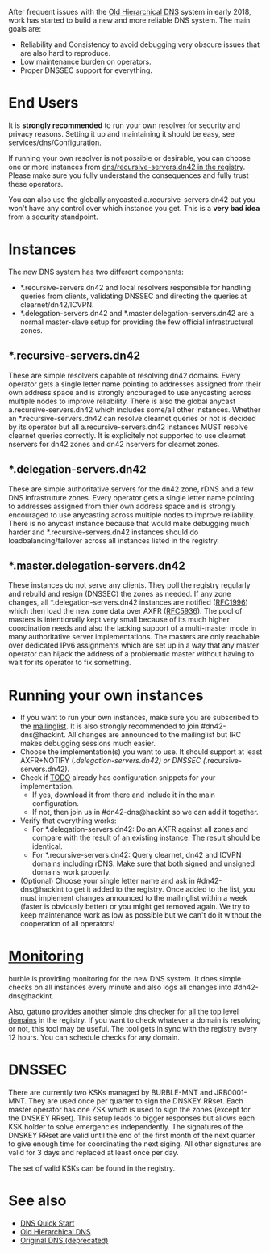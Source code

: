 After frequent issues with the [Old Hierarchical DNS](/services/Old-Hierarchical-DNS) system in early 2018, work has started to build a new and more reliable DNS system. The main goals are:
* Reliability and Consistency to avoid debugging very obscure issues that are also hard to reproduce.
* Low maintenance burden on operators.
* Proper DNSSEC support for everything.

# End Users
It is **strongly recommended** to run your own resolver for security and privacy reasons. Setting it up and maintaining it should be easy, see [services/dns/Configuration](/services/dns/Configuration).

If running your own resolver is not possible or desirable, you can choose one or more instances from [dns/recursive-servers.dn42 in the registry](https://git.dn42.dev/dn42/registry/src/master/data/dns/recursive-servers.dn42). Please make sure you fully understand the consequences and fully trust these operators.

You can also use the globally anycasted a.recursive-servers.dn42 but you won't have any control over which instance you get. This is a **very bad idea** from a security standpoint.

# Instances
The new DNS system has two different components:
* *.recursive-servers.dn42 and local resolvers responsible for handling queries from clients, validating DNSSEC and directing the queries at clearnet/dn42/ICVPN.
* *.delegation-servers.dn42 and *.master.delegation-servers.dn42 are a normal master-slave setup for providing the few official infrastructural zones.

## *.recursive-servers.dn42
These are simple resolvers capable of resolving dn42 domains. Every operator gets a single letter name pointing to addresses assigned from their own address space and is strongly encouraged to use anycasting across multiple nodes to improve reliability. There is also the global anycast a.recursive-servers.dn42 which includes some/all other instances. Whether an *.recursive-servers.dn42 can resolve clearnet queries or not is decided by its operator but all a.recursive-servers.dn42 instances MUST resolve clearnet queries correctly. It is explicitely not supported to use clearnet nservers for dn42 zones and dn42 nservers for clearnet zones.

## *.delegation-servers.dn42
These are simple authoritative servers for the dn42 zone, rDNS and a few DNS infrastruture zones. Every operator gets a single letter name pointing to addresses assigned from thier own address space and is strongly encouraged to use anycasting across multiple nodes to improve reliability. There is no anycast instance because that would make debugging much harder and *.recursive-servers.dn42 instances should do loadbalancing/failover across all instances listed in the registry.

## *.master.delegation-servers.dn42
These instances do not serve any clients. They poll the registry regularly and rebuild and resign (DNSSEC) the zones as needed. If any zone changes, all *.delegation-servers.dn42 instances are notified ([RFC1996](https://tools.ietf.org/html/rfc1996)) which then load the new zone data over AXFR ([RFC5936](https://tools.ietf.org/html/rfc5936)). The pool of masters is intentionally kept very small because of its much higher coordination needs and also the lacking support of a multi-master mode in many authoritative server implementations. The masters are only reachable over dedicated IPv6 assignments which are set up in a way that any master operator can hijack the address of a problematic master without having to wait for its operator to fix something.

# Running your own instances
* If you want to run your own instances, make sure you are subscribed to the [mailinglist](/contact). It is also strongly recommended to join #dn42-dns@hackint. All changes are announced to the mailinglist but IRC makes debugging sessions much easier.
* Choose the implementation(s) you want to use. It should support at least AXFR+NOTIFY (*.delegation-servers.dn42) or DNSSEC (*.recursive-servers.dn42).
* Check if [TODO](/TODO) already has configuration snippets for your implementation.
  * If yes, download it from there and include it in the main configuration.
  * If not, then join us in #dn42-dns@hackint so we can add it together.
* Verify that everything works:
  * For *.delegation-servers.dn42: Do an AXFR against all zones and compare with the result of an existing instance. The result should be identical.
  * For *.recursive-servers.dn42: Query clearnet, dn42 and ICVPN domains including rDNS. Make sure that both signed and unsigned domains work properly.
* (Optional) Choose your single letter name and ask in #dn42-dns@hackint to get it added to the registry. Once added to the list, you must implement changes announced to the mailinglist within a week (faster is obviously better) or you might get removed again. We try to keep maintenance work as low as possible but we can't do it without the cooperation of all operators!

# [Monitoring](https://grafana.burble.com/d/E4iCaHoWk/dn42-dns-status?orgId=1&refresh=1m)
burble is providing monitoring for the new DNS system. It does simple checks on all instances every minute and also logs all changes into #dn42-dns@hackint.

Also, gatuno provides another simple [dns checker for all the top level domains](http://gatuno.dn42/dns/) in the registry. If you want to check whatever a domain is resolving or not, this tool may be useful. The tool gets in sync with the registry every 12 hours. You can schedule checks for any domain.

# DNSSEC
There are currently two KSKs managed by BURBLE-MNT and JRB0001-MNT. They are used once per quarter to sign the DNSKEY RRset. Each master operator has one ZSK which is used to sign the zones (except for the DNSKEY RRset). This setup leads to bigger responses but allows each KSK holder to solve emergencies independently. The signatures of the DNSKEY RRset are valid until the end of the first month of the next quarter to give enough time for coordinating the next siging. All other signatures are valid for 3 days and replaced at least once per day.

The set of valid KSKs can be found in the registry.

# See also

* [DNS Quick Start](/services/DNS)
* [Old Hierarchical DNS](/services/Old-Hierarchical-DNS)
* [Original DNS (deprecated)](/services/Original-DNS-(deprecated))
